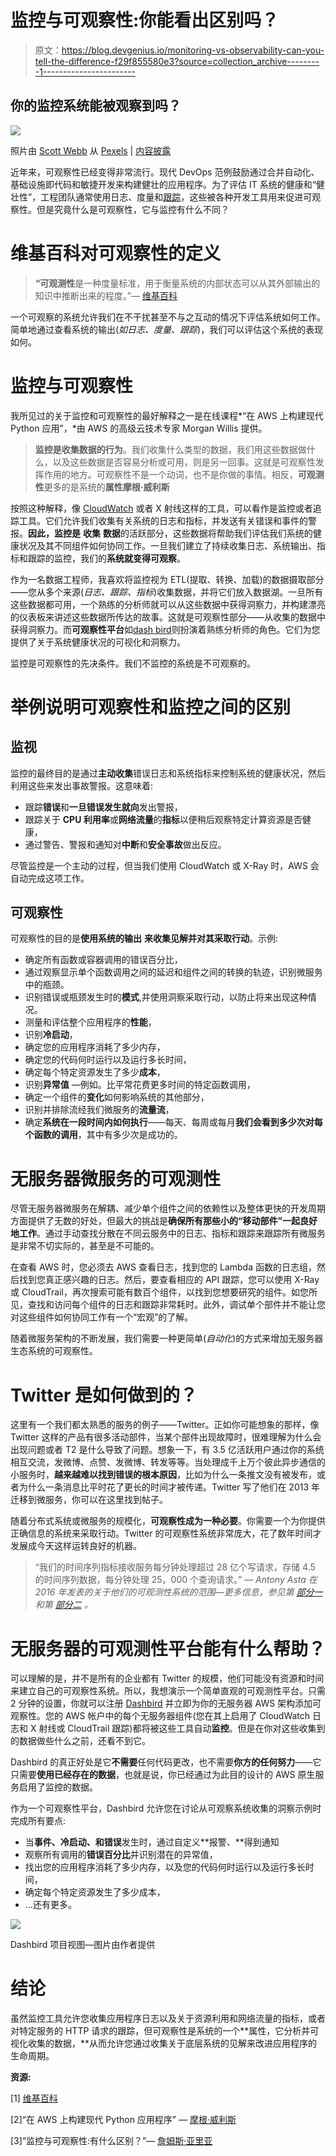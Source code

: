 # 监控与可观察性:你能看出区别吗？

> 原文：<https://blog.devgenius.io/monitoring-vs-observability-can-you-tell-the-difference-f29f855580e3?source=collection_archive---------1----------------------->

## 你的监控系统能被观察到吗？

![](img/fc325a2261283f3dc99a5a627b7e1e5b.png)

照片由 [Scott Webb](https://www.pexels.com/@scottwebb?utm_content=attributionCopyText&utm_medium=referral&utm_source=pexels) 从 [Pexels](https://www.pexels.com/photo/two-gray-bullet-security-cameras-430208/?utm_content=attributionCopyText&utm_medium=referral&utm_source=pexels) | [内容披露](https://www.annageller.com/disclosure)

近年来，可观察性已经变得非常流行。现代 DevOps 范例鼓励通过合并自动化、基础设施即代码和敏捷开发来构建健壮的应用程序。为了评估 IT 系统的健康和“健壮性”，工程团队通常使用日志、度量和[跟踪](https://en.wikipedia.org/wiki/Tracing_%28software%29)，这些被各种开发工具用来促进可观察性。但是究竟什么是可观察性，它与监控有什么不同？

# 维基百科对可观察性的定义

> **“可观测性**是一种度量标准，用于衡量系统的内部状态可以从其外部输出的知识中推断出来的程度。”— [维基百科](https://en.wikipedia.org/wiki/Observability)

一个可观察的系统允许我们在不干扰甚至不与之互动的情况下评估系统如何工作。简单地通过查看系统的输出(*如日志、度量、跟踪*)，我们可以评估这个系统的表现如何。

# 监控与可观察性

我所见过的关于监控和可观察性的最好解释之一是在线课程*“在 AWS 上构建现代 Python 应用”，*由 AWS 的高级云技术专家 Morgan Willis 提供。

> **监控是收集数据的行为**。我们收集什么类型的数据，我们用这些数据做什么，以及这些数据是否容易分析或可用，则是另一回事。这就是可观察性发挥作用的地方。可观察性不是一个动词，也不是你做的事情。相反，**可观测性**更多的是系统的**属性摩根·威利斯**

按照这种解释，像 [CloudWatch](https://dashbird.io/blog/dashbird-vs-aws-cloudwatch/) 或者 X 射线这样的工具，可以看作是监控或者追踪工具。它们允许我们收集有关系统的日志和指标，并发送有关错误和事件的警报。**因此，监控是** **收集** **数据**的活跃部分，这些数据将帮助我们评估我们系统的健康状况及其不同组件如何协同工作。一旦我们建立了持续收集日志、系统输出、指标和跟踪的监控，我们的**系统就变得可观察**。

作为一名数据工程师，我喜欢将监控视为 ETL(提取、转换、加载)的数据摄取部分——您从多个来源(*日志、跟踪、指标*)收集数据，并将它们放入数据湖。一旦所有这些数据都可用，一个熟练的分析师就可以从这些数据中获得洞察力，并构建漂亮的仪表板来讲述这些数据所传达的故事。这就是可观察性部分——从收集的数据中获得洞察力。而**可观察性平台**如[dash bird](https://dashbird.io/)则扮演着熟练分析师的角色。它们为您提供了关于系统健康状况的可视化和洞察力。

监控是可观察性的先决条件。我们不监控的系统是不可观察的。

# 举例说明可观察性和监控之间的区别

## 监视

监控的最终目的是通过**主动收集**错误日志和系统指标来控制系统的健康状况，然后利用这些来发出事故警报。这意味着:

*   跟踪**错误**和**一旦错误发生就向**发出警报，
*   跟踪关于 **CPU 利用率**或**网络流量**的**指标**以便稍后观察特定计算资源是否健康，
*   通过警告、警报和通知对**中断**和**安全事故**做出反应。

尽管监控是一个主动的过程，但当我们使用 CloudWatch 或 X-Ray 时，AWS 会自动完成这项工作。

## 可观察性

可观察性的目的是**使用系统的输出** **来收集见解并对其采取行动**。示例:

*   确定所有函数或容器调用的错误百分比，
*   通过观察显示单个函数调用之间的延迟和组件之间的转换的轨迹，识别微服务中的瓶颈。
*   识别错误或瓶颈发生时的**模式**,并使用洞察采取行动，以防止将来出现这种情况。
*   测量和评估整个应用程序的**性能**，
*   识别**冷启动**，
*   确定您的应用程序消耗了多少内存，
*   确定您的代码何时运行以及运行多长时间，
*   确定每个特定资源发生了多少**成本**，
*   识别**异常值** —例如。比平常花费更多时间的特定函数调用，
*   确定一个组件的**变化**如何影响系统的其他部分，
*   识别并排除流经我们微服务的**流量流**，
*   确定**系统在一段时间内如何执行**——每天、每周或每月**我们会看到多少次对每个函数的调用**，其中有多少次是成功的。

# 无服务器微服务的可观测性

尽管无服务器微服务在解耦、减少单个组件之间的依赖性以及整体更快的开发周期方面提供了无数的好处，但最大的挑战是**确保所有那些小的“移动部件”一起良好地工作**。通过手动查找分散在不同云服务中的日志、指标和跟踪来跟踪所有微服务是非常不切实际的，甚至是不可能的。

在查看 AWS 时，您必须去 AWS 查看日志，找到您的 Lambda 函数的日志组，然后找到您真正感兴趣的日志。然后，要查看相应的 API 跟踪，您可以使用 X-Ray 或 CloudTrail，再次搜索可能有数百个组件，以找到您想要研究的组件。如您所见，查找和访问每个组件的日志和跟踪非常耗时。此外，调试单个部件并不能让您对这些组件如何协同工作有一个“宏观”的了解。

随着微服务架构的不断发展，我们需要一种更简单(*自动化*)的方式来增加无服务器生态系统的可观察性。

# Twitter 是如何做到的？

这里有一个我们都太熟悉的服务的例子——Twitter。正如你可能想象的那样，像 Twitter 这样的产品有很多活动部件，当某个部件出现故障时，很难理解为什么会出现问题或者 T2 是什么导致了问题。想象一下，有 3.5 亿活跃用户通过你的系统相互交流，发微博、点赞、发微博、转发等等。当处理成千上万个彼此异步通信的小服务时，**越来越难以找到错误的根本原因**，比如为什么一条推文没有被发布，或者为什么一条消息比平时花了更长的时间才被传递。Twitter 写了他们在 2013 年迁移到微服务，你可以在这里找到帖子。

随着分布式系统或微服务的规模化，**可观察性成为一种必要**。你需要一个为你提供正确信息的系统来采取行动。Twitter 的可观察性系统非常庞大，花了数年时间才发展成今天这样运转良好的机器。

> “我们的时间序列指标接收服务每分钟处理超过 28 亿个写请求，存储 4.5 的时间序列数据，每分钟处理 25，000 个查询请求。” *— Antony Asta 在 2016 年发表的关于他们的可观测性系统的范围—更多信息，参见第* [*部分一*](https://blog.twitter.com/engineering/en_us/a/2016/observability-at-twitter-technical-overview-part-i.html) *和第* [*部分二*](https://blog.twitter.com/engineering/en_us/a/2016/observability-at-twitter-technical-overview-part-ii.html) *。*

# 无服务器的可观测性平台能有什么帮助？

可以理解的是，并不是所有的企业都有 Twitter 的规模，他们可能没有资源和时间来建立自己的可观察性系统。所以，我想演示一个简单直观的可观测性平台。只需 2 分钟的设置，你就可以注册 [Dashbird](https://dashbird.io/) 并立即为你的无服务器 AWS 架构添加可观察性。您的 AWS 帐户中的每个无服务器组件(您在其上启用了 CloudWatch 日志和 X 射线或 CloudTrail 跟踪)都将被这些工具自动**监控**。但是在你对这些收集到的数据做些什么之前，还看不到它。

Dashbird 的真正好处是它**不需要**任何代码更改，也不需要**你方的任何努力**——它只需要**使用已经存在的数据**，也就是说，你已经通过为此目的设计的 AWS 原生服务启用了监控的数据。

作为一个可观察性平台，Dashbird 允许您在讨论从可观察系统收集的洞察示例时完成所有要点:

*   当**事件、冷启动、**和**错误**发生时，通过自定义**报警、**得到通知
*   观察所有调用的**错误百分比**并识别潜在的异常值，
*   找出您的应用程序消耗了多少内存，以及您的代码何时运行以及运行多长时间，
*   确定每个特定资源发生了多少成本，
*   …还有更多。

![](img/0fa5442f0c5cde9842dc93a559f010e0.png)

Dashbird 项目视图—图片由作者提供

# 结论

虽然监控工具允许您收集应用程序日志以及关于资源利用和网络流量的指标，或者对特定服务的 HTTP 请求的跟踪，但可观察性是系统的一个**属性，它分析并可视化收集的数据，**从而允许您通过收集关于底层系统的见解来改进应用程序的生命周期。

**资源:**

[1] [维基百科](https://en.wikipedia.org/wiki/Observability)

[2]“在 AWS 上构建现代 Python 应用程序” *—* [摩根·威利斯](https://www.edx.org/course/building-modern-python-applications-on-aws)

[3]“监控与可观察性:有什么区别？”— [詹姆斯·亚里亚](https://www.logicmonitor.com/blog/monitoring-vs-observability-whats-the-difference)